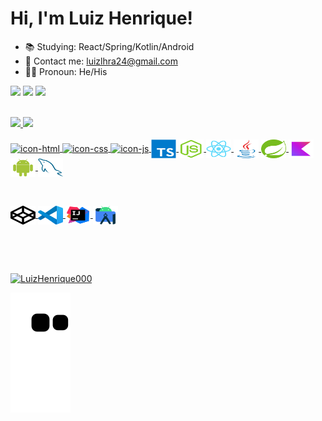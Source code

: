 # Hi, I'm Luiz Henrique!

- 📚 Studying: React/Spring/Kotlin/Android
- 🤝 Contact me: luizlhra24@gmail.com
- 🧔‍♂️ Pronoun: He/His

 <a href="https://www.instagram.com/luizlhra24/" target="_blank"><img src="https://img.shields.io/badge/-Instagram-%23E4405F?style=for-the-badge&logo=instagram&logoColor=white" target="_blank"></a>
  <a href = "luizlhra24@gmail.com"><img src="https://img.shields.io/badge/-Gmail-%23333?style=for-the-badge&logo=gmail&logoColor=white" target="_blank"></a>
  <a href="https://www.linkedin.com/in/luiz-henrique-alba-774964219/" target="_blank"><img src="https://img.shields.io/badge/-LinkedIn-%230077B5?style=for-the-badge&logo=linkedin&logoColor=white" target="_blank"></a>  

<div style="display: inline_block"><br>
  <a href="https://github.com/LuizHenrique000"> 
  <img height="180em" src="https://github-readme-stats.vercel.app/api?username=LuizHenrique000&show_icons=true&theme=dracula&include_all_commits=true&count_private=true"/>
  <img height="180em" src="https://github-readme-stats.vercel.app/api/top-langs/?username=LuizHenrique000&layout=compact&langs_count=7&theme=dracula"/>
</div>
<div style="display: inline_block"><br>
  <img align="center" alt="icon-html" height="30" width="40" src="https://cdn.jsdelivr.net/gh/devicons/devicon/icons/html5/html5-original.svg" />
  <img align="center" alt="icon-css" height="30" width="40" src="https://cdn.jsdelivr.net/gh/devicons/devicon/icons/css3/css3-original.svg" />
  <img align="center" alt="icon-js" height="30" width="40" src="https://cdn.jsdelivr.net/gh/devicons/devicon/icons/javascript/javascript-original.svg" />
  <img align="center" alt="icon-typescript" height="30" width="40" src="https://github.com/devicons/devicon/blob/master/icons/typescript/typescript-original.svg" /> 
  <img align="center" alt="icon-nodejs" height="30" width="40" src="https://github.com/devicons/devicon/blob/master/icons/nodejs/nodejs-original.svg" />
  <img align="center" alt="icon-react" height="30" width="40" src="https://github.com/devicons/devicon/blob/master/icons/react/react-original.svg" />
  <img align="center" alt="icon-java" height="30" width="40" src="https://github.com/devicons/devicon/blob/master/icons/java/java-original.svg" />
  <img align="center" alt="icon-spring" height="30" width="40" src="https://github.com/devicons/devicon/blob/master/icons/spring/spring-original.svg" />
  <img align="center" alt="icon-kotlin" height="30" width="40" src="https://github.com/devicons/devicon/blob/master/icons/kotlin/kotlin-original.svg" />
  <img align="center" alt="icon-android" height="30" width="40" src="https://github.com/devicons/devicon/blob/master/icons/android/android-original.svg" />
  <img align="center" alt="icon-mysql" height="30" width="40" src="https://github.com/devicons/devicon/blob/master/icons/mysql/mysql-original.svg" />
 
</div>

  ##
  
  <div style="display: inline_block"><br>
     <img align="center" alt="icon-vs" height="30" width="40" src="https://github.com/devicons/devicon/blob/master/icons/codepen/codepen-plain.svg" />
     <img align="center" alt="icon-vs" height="30" width="40" src="https://github.com/devicons/devicon/blob/master/icons/vscode/vscode-original.svg" />
     <img align="center" alt="icon-vs" height="30" width="40" src="https://github.com/devicons/devicon/blob/master/icons/intellij/intellij-original.svg" />
     <img align="center" alt="icon-vs" height="30" width="40" src="https://github.com/devicons/devicon/blob/master/icons/androidstudio/androidstudio-original.svg" />

  ##
<div> 

 
<br/>
<br/>
<p align="left"> <img src="https://komarev.com/ghpvc/?username=LuizHenrique000&label=Profile%20views&color=0e75b6&style=flat" alt="LuizHenrique000" /> </p>
</div>

  ![Snake animation](https://github.com/LuizHenrique000/LuizHenrique000/blob/output/github-contribution-grid-snake.svg)


